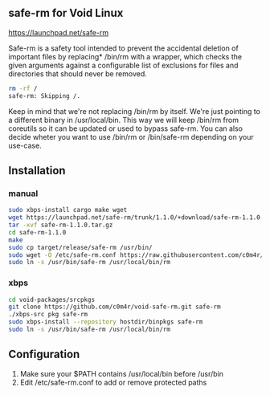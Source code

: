 ## safe-rm for Void Linux

https://launchpad.net/safe-rm

Safe-rm is a safety tool intended to prevent the accidental deletion of important files by replacing* /bin/rm with a wrapper, which checks the given arguments against a configurable list of exclusions for files and directories that should never be removed.

```bash
rm -rf /
safe-rm: Skipping /.
```

Keep in mind that we're not replacing /bin/rm by itself. We're just pointing to a different binary in /usr/local/bin. This way we will keep /bin/rm from coreutils so it can be updated or used to bypass safe-rm. You can also decide wheter you want to use /bin/rm or /bin/safe-rm depending on your use-case.

## Installation

### manual

```bash
sudo xbps-install cargo make wget
wget https://launchpad.net/safe-rm/trunk/1.1.0/+download/safe-rm-1.1.0.tar.gz
tar -xvf safe-rm-1.1.0.tar.gz
cd safe-rm-1.1.0
make
sudo cp target/release/safe-rm /usr/bin/
sudo wget -O /etc/safe-rm.conf https://raw.githubusercontent.com/c0m4r/void-safe-rm/main/srcpkgs/safe-rm/files/safe-rm.conf
sudo ln -s /usr/bin/safe-rm /usr/local/bin/rm
```

### xbps

```bash
cd void-packages/srcpkgs
git clone https://github.com/c0m4r/void-safe-rm.git safe-rm
./xbps-src pkg safe-rm
sudo xbps-install --repository hostdir/binpkgs safe-rm
sudo ln -s /usr/bin/safe-rm /usr/local/bin/rm
```

## Configuration

1. Make sure your $PATH contains /usr/local/bin before /usr/bin
2. Edit /etc/safe-rm.conf to add or remove protected paths
